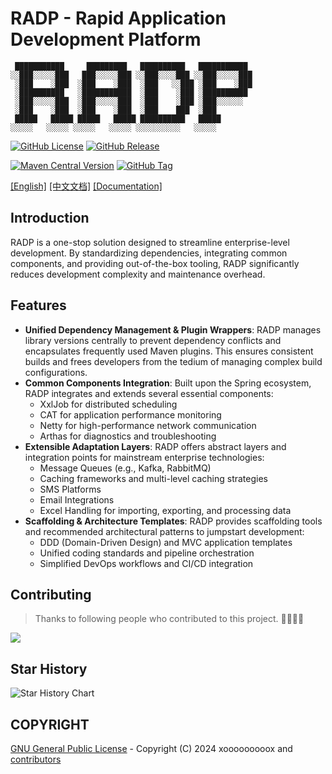 # RADP - Rapid Application Development Platform

```text
 ███████████     █████████   ██████████   ███████████ 
░░███░░░░░███   ███░░░░░███ ░░███░░░░███ ░░███░░░░░███
 ░███    ░███  ░███    ░███  ░███   ░░███ ░███    ░███
 ░██████████   ░███████████  ░███    ░███ ░██████████ 
 ░███░░░░░███  ░███░░░░░███  ░███    ░███ ░███░░░░░░  
 ░███    ░███  ░███    ░███  ░███    ███  ░███        
 █████   █████ █████   █████ ██████████   █████       
░░░░░   ░░░░░ ░░░░░   ░░░░░ ░░░░░░░░░░   ░░░░░        
```

[![GitHub License](https://img.shields.io/github/license/xooooooooox/radp?style=for-the-badge)](LICENSE)
[![GitHub Release](https://img.shields.io/github/v/release/xooooooooox/radp?display_name=tag&style=for-the-badge)](https://github.com/xooooooooox/radp/releases)

[![Maven Central Version](https://img.shields.io/maven-central/v/space.x9x.radp/radp)](https://central.sonatype.com/namespace/space.x9x.radp)
[![GitHub Tag](https://img.shields.io/github/v/tag/xooooooooox/radp)](https://github.com/xooooooooox/radp/tags)

[[English]](./README.md)  [[中文文档]](./README_CN.md) [[Documentation]](https://xooooooooox.github.io/radp)

## Introduction

RADP is a one-stop solution designed to streamline enterprise-level development. By standardizing dependencies,
integrating common components, and providing out-of-the-box tooling, RADP significantly reduces development complexity
and maintenance overhead.

## Features

- **Unified Dependency Management & Plugin Wrappers**: RADP manages library versions centrally to prevent dependency conflicts and encapsulates frequently used Maven plugins.
This ensures consistent builds and frees developers from the tedium of managing complex build configurations.
- **Common Components Integration**: Built upon the Spring ecosystem, RADP integrates and extends several essential components:
  - XxlJob for distributed scheduling
  - CAT for application performance monitoring
  - Netty for high-performance network communication
  - Arthas for diagnostics and troubleshooting
- **Extensible Adaptation Layers**: RADP offers abstract layers and integration points for mainstream enterprise technologies:
  - Message Queues (e.g., Kafka, RabbitMQ)
  - Caching frameworks and multi-level caching strategies
  - SMS Platforms
  - Email Integrations
  - Excel Handling for importing, exporting, and processing data
- **Scaffolding & Architecture Templates**: RADP provides scaffolding tools and recommended architectural patterns to jumpstart development:
  - DDD (Domain-Driven Design) and MVC application templates
  - Unified coding standards and pipeline orchestration
  - Simplified DevOps workflows and CI/CD integration

## Contributing

> Thanks to following people who contributed to this project. 🎉🎉🙏🙏

<a href="https://github.com/xooooooooox/radp/graphs/contributors">
  <img src="https://contrib.rocks/image?repo=xooooooooox/radp" />
</a>

## Star History

![Star History Chart](https://api.star-history.com/svg?repos=xooooooooox/radp&type=Date)

## COPYRIGHT

[GNU General Public License](./LICENSE) - Copyright (C) 2024 xooooooooox
and [contributors](https://github.com/xooooooooox/radp/graphs/contributors)
